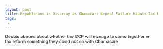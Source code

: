 ```yaml
---
layout: post
title: Republicans in Disarray as Obamacare Repeal Failure Haunts Tax Reform
tags:
 -
---
```

Doubts abound about whether the GOP will manage to come together on tax reform something they could not do with Obamacare

